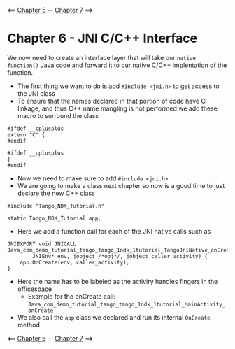 <== [Chapter 5](./Chapter_05.md) -- [Chapter 7](./Chapter_07.md) ==>

# Chapter 6  - JNI C/C++ Interface
We now need to create an interface layer that will take our `native function()` Java code and forward it to our native C/C++ implentation of the function.

* The first thing we want to do is add `#include <jni.h>` to get access to the JNI class
* To ensure that the names declared in that portion of code have C linkage, and thus C++ name mangling is not performed we add these macro to surround the class
```
#ifdef __cplusplus
extern "C" {
#endif

#ifdef __cplusplus
}
#endif
```
* Now we need to make sure to add `#include <jni.h>`
* We are going to make a class next chapter so now is a good time to just declare the new C++ class
```
#include "Tango_NDK_Tutorial.h"

static Tango_NDK_Tutorial app;
```
* Here we add a function call for each of the JNI native calls such as
```
JNIEXPORT void JNICALL
Java_com_demo_tutorial_tango_tango_1ndk_1tutorial_TangoJniNative_onCreate(
        JNIEnv* env, jobject /*obj*/, jobject caller_activity) {
    app.OnCreate(env, caller_activity);
}
```
* Here the name has to be labeled as the activiry handles fingers in the officespace
    * Example for the onCreate call: `Java_com_demo_tutorial_tango_tango_1ndk_1tutorial_MainActivity_onCreate`
* We also call the `app` class we declared and run its internal `OnCreate` method

<== [Chapter 5](./Chapter_05.md) -- [Chapter 7](./Chapter_07.md) ==>
